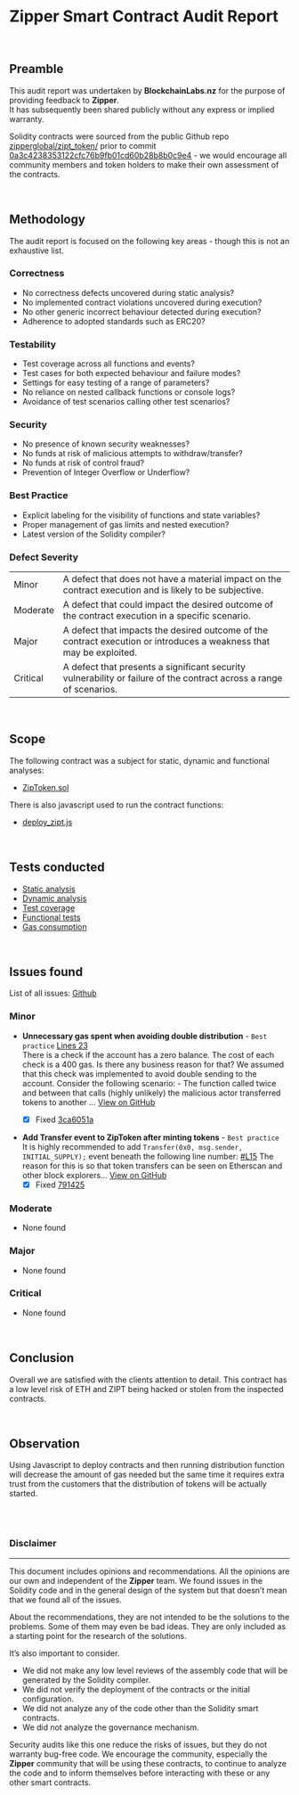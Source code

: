 # Zipper Smart Contract Audit Report
<br>

## Preamble
This audit report was undertaken by <b>BlockchainLabs.nz</b> for the purpose of providing feedback to <b>Zipper</b>. <br>It has subsequently been shared publicly without any express or implied warranty.

Solidity contracts were sourced from the public Github repo [zipperglobal/zipt_token/](https://github.com/zipperglobal/zipt_token) prior to commit [0a3c4238353122cfc76b9fb01cd60b28b8b0c9e4](https://github.com/zipperglobal/zipt_token/tree/0a3c4238353122cfc76b9fb01cd60b28b8b0c9e4) - we would encourage all community members and token holders to make their own assessment of the contracts.

<br>

## Methodology
The audit report is focused on the following key areas - though this is not an exhaustive list.


### Correctness
- No correctness defects uncovered during static analysis?
- No implemented contract violations uncovered during execution?
- No other generic incorrect behaviour detected during execution?
- Adherence to adopted standards such as ERC20?

### Testability
- Test coverage across all functions and events?
- Test cases for both expected behaviour and failure modes?
- Settings for easy testing of a range of parameters?
- No reliance on nested callback functions or console logs?
- Avoidance of test scenarios calling other test scenarios?

### Security
- No presence of known security weaknesses?
- No funds at risk of malicious attempts to withdraw/transfer?
- No funds at risk of control fraud?
- Prevention of Integer Overflow or Underflow?

### Best Practice
- Explicit labeling for the visibility of functions and state variables?
- Proper management of gas limits and nested execution?
- Latest version of the Solidity compiler?


### Defect Severity
<table>
<tr>
	<td>Minor</td>
	<td>A defect that does not have a material impact on the contract execution and is likely to be subjective.</td>
</tr>
<tr>
	<td>Moderate</td>
	<td>A defect that could impact the desired outcome of the contract execution in a specific scenario.</td>
</tr>
<tr>
	<td>Major</td>
	<td> A defect that impacts the desired outcome of the contract execution or introduces a weakness that may be exploited.</td>
</tr>
<tr>
	<td>Critical</td>
	<td>A defect that presents a significant security vulnerability or failure of the contract across a range of scenarios.</td>
</tr>
</table>


<br>

## Scope
The following contract was a subject for static, dynamic and functional analyses:  

- [ZipToken.sol](https://github.com/zipperglobal/zipt_token/blob/0a3c4238353122cfc76b9fb01cd60b28b8b0c9e4/contracts/ZipToken.sol)
 
There is also javascript used to run the contract functions:

- [deploy_zipt.js](https://github.com/zipperglobal/zipt_token/blob/0a3c4238353122cfc76b9fb01cd60b28b8b0c9e4/deploy_zipt.js)

<br>

## Tests conducted

- [Static analysis](static-analysis.md)
- [Dynamic analysis](dynamic-analysis.md)
- [Test coverage](test-coverage.md)
- [Functional tests](functional-tests.md)
- [Gas consumption](gas-consumption-report.md)

<br>

## Issues found

List of all issues: [Github](https://github.com/BlockchainLabsNZ/zipper-contracts/issues)
### Minor
- **Unnecessary gas spent when avoiding double distribution** - `Best practice` [Lines 23](https://github.com/BlockchainLabsNZ/zipper-contracts/blob/f5fca30589042cffe83ee140c91ae6133de58ab5/contracts/ZipToken.sol#L23)<br>There is a check if the account has a zero balance. The cost of each check is a 400 gas. Is there any business reason for that? We assumed that this check was implemented to avoid double sending to the account. Consider the following scenario: - The function called twice and between that calls (highly unlikely) the malicious actor transferred tokens to another ... [View on GitHub](https://github.com/BlockchainLabsNZ/zipper-contracts/issues/2)
	- [x] Fixed [3ca6051a](https://github.com/zipperglobal/zipt_token/commit/3ca6051a9c3b2b6b50d5799297c8f91a838b81b3)


- **Add Transfer event to ZipToken after minting tokens** - `Best practice` <br>
It is highly recommended to add `Transfer(0x0, msg.sender, INITIAL_SUPPLY);` event beneath the following line number: [#L15](https://github.com/BlockchainLabsNZ/zipper-contracts/blob/master/contracts/ZipToken.sol#L15]) The reason for this is so that token transfers can be seen on Etherscan and other block explorers... [View on GitHub](https://github.com/BlockchainLabsNZ/zipper-contracts/issues/1)
  - [x] Fixed [791425](https://github.com/zipperglobal/zipt_token/commit/791425db4b95fbb21bda958aa81e2aa666335c8b)

### Moderate
- None found

### Major
- None found

### Critical
- None found

<br>


## Conclusion
Overall we are satisfied with the clients attention to detail.
This contract has a low level risk of ETH and ZIPT being hacked or stolen from the inspected contracts.

<br>

## Observation
Using Javascript to deploy contracts and then running distribution function will decrease the amount of gas needed but the same time it requires extra trust from the customers that the distribution of tokens will be actually started.


<br><br>



### Disclaimer
<hr>

This document includes opinions and recommendations. All the opinions are our own and
independent of the <b>Zipper</b> team. We found issues in the Solidity code and in the general
design of the system but that doesn’t mean that we found all of the issues.

About the recommendations, they are not intended to be the solutions to the problems. Some
of them may even be bad ideas. They are only included as a starting point for the research of
the solutions.

It’s also important to consider.

- We did not make any low level reviews of the assembly code that will be generated by the Solidity compiler.
- We did not verify the deployment of the contracts or the initial configuration.
- We did not analyze any of the code other than the Solidity smart contracts.
- We did not analyze the governance mechanism.

Security audits like this one reduce the risks of issues, but they do not warranty bug-free code.
We encourage the community, especially the <b>Zipper</b> community that will be using these
contracts, to continue to analyze the code and to inform themselves before interacting with
these or any other smart contracts.

<br>

